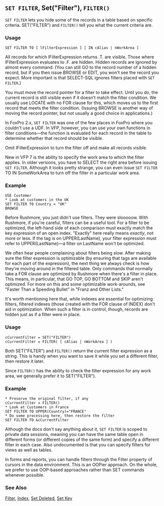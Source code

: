 ## `SET FILTER`, Set("Filter"), `FILTER()`

`SET FILTER` lets you hide some of the records in a table based on specific criteria. SET("FILTER") and `FILTER()` tell you what the current criteria are.

### Usage

```foxpro
SET FILTER TO [ lFilterExpression ] [ IN cAlias | nWorkArea ]
```

All records for which lFilterExpression returns .T. are visible. Those where lFilterExpression evaluates to .F. are hidden. Hidden records are ignored by almost every command. (You can still GO to the record number of a hidden record, but if you then issue BROWSE or EDIT, you won't see the record you expect. More important is that SELECT-SQL ignores filters placed with `SET FILTER`.)

You must move the record pointer for a filter to take effect. Until you do, the current record is still visible even if it doesn't match the filter condition. We usually use LOCATE with no FOR clause for this, which moves us to the first record that meets the filter condition. (Issuing BROWSE is another way of moving the record pointer, but not usually a good choice in applications.)

In FoxPro 2.x, `SET FILTER` was one of the few places in FoxPro where you couldn't use a UDF. In VFP, however, you can use your own functions in filter conditions&mdash;the function is evaluated for each record in the table to determine whether that record should be visible.  

Omit lFilterExpression to turn the filter off and make all records visible.

New in VFP 7 is the ability to specify the work area to which the filter applies. In older versions, you have to SELECT the right area before issuing `SET FILTER`. Although it looks pretty strange, you can even issue `SET FILTER` TO IN SomeWorkArea to turn off the filter in a particular work area.

### Example

```foxpro
USE Customer
* Look at customers in the UK
SET FILTER TO Country = "UK"
BROWSE
```

Before Rushmore, you just didn't use filters. They were slooooow. With Rushmore, if you're careful, filters can be a useful tool. For a filter to be optimized, the left-hand side of each comparison must exactly match the key expression of an open index. "Exactly" here really means *exactly*, not more or less. If the tag is on UPPER(LastName), your filter expression must refer to UPPER(LastName)&mdash;a filter on LastName won't be optimized.

We often hear people complaining about filters being slow. After making sure the filter expression is optimizable (by ensuring that tags are available for each part of the expression), the next thing we always check is how they're moving around in the filtered table. Only commands that normally take a FOR clause are optimized by Rushmore when there's a filter in place. This means, in particular, that GO TOP, GO BOTTOM and SKIP aren't optimized. For more on this and some optimizable work-arounds, see "Faster Than a Speeding Bullet" in "Franz and Other Lists."

It's worth mentioning here that, while indexes are essential for optimizing filters, filtered indexes (those created with the FOR clause of INDEX) don't aid in optimization. When such a filter is in control, though, records are hidden just as if a filter were in place.

### Usage

```foxpro
cCurrentFilter = SET("FILTER")
cCurrentFilter = FILTER( [ cAlias | nWorkArea ] )
```

Both SET("FILTER") and `FILTER()` return the current filter expression as a string. This is handy when you want to save it while you set a different filter, then restore it later.

Since `FILTER()` has the ability to check the filter expression for any work area, we generally prefer it to SET("FILTER").

### Example

```foxpro
* Preserve the original filter, if any
cCurrentFilter = FILTER()
* Look at Customers in France
SET FILTER TO UPPER(Country)="FRANCE"
* Do some processing here, then restore the filter
SET FILTER TO &cCurrentFilter
```

Although the docs don't say anything about it, `SET FILTER` is scoped to private data sessions, meaning you can have the same table open in different forms (or different copies of the same form) and specify a different filter in each case. Also undocumented is that you can specify filters for views as well as tables.

In forms and reports, you can handle filters through the Filter property of cursors in the data environment. This is an OOPier approach. On the whole, we prefer to use OOP-based approaches rather than SET commands whenever possible.

### See Also

[Filter](s4g434.md), [Index](s4g074.md), [Set Deleted](s4g073.md), [Set Key](s4g704.md)